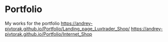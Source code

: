 # Portfolio
My works for the portfolio
https://andrey-pivtorak.github.io/Portfolio/Landing_page_Luxtrader_Shop/
https://andrey-pivtorak.github.io/Portfolio/Internet_Shop
